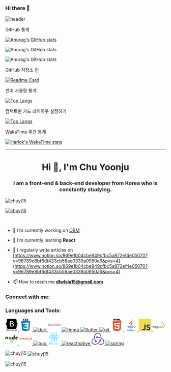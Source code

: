 ### Hi there 👋

<!--
**chuyj15/chuyj15** is a ✨ _special_ ✨ repository because its `README.md` (this file) appears on your GitHub profile.

Here are some ideas to get you started:

- 🔭 I’m currently working on ...
- 🌱 I’m currently learning ...
- 👯 I’m looking to collaborate on ...
- 🤔 I’m looking for help with ...
- 💬 Ask me about ...
- 📫 How to reach me: ...
- 😄 Pronouns: ...
- ⚡ Fun fact: ...
-->
![header](https://capsule-render.vercel.app/api?type=waving&color=timeGradient&text=Welcome%20to%20CYJ's%20GitHub%20👋&animation=twinkling&fontSize=35&fontAlignY=40&fontAlign=70&height=250)

GitHub 통계

[![Anurag's GitHub stats](https://github-readme-stats.vercel.app/api?username=chuyj15)](https://github.com/anuraghazra/github-readme-stats)


![Anurag's GitHub stats](https://github-readme-stats.vercel.app/api?username=chuyj15&show_icons=true)

![Anurag's GitHub stats](https://github-readme-stats.vercel.app/api?username=chuyj15&show_icons=true&theme=radical)

GitHub 저장소 핀

[![Readme Card](https://github-readme-stats.vercel.app/api/pin/?username=chuyj15&repo=github-readme-stats)](https://github.com/chuyj15/JAVA_CYJ)

언어 사용량 통계

[![Top Langs](https://github-readme-stats.vercel.app/api/top-langs/?username=chuyj15)](https://github.com/anuraghazra/github-readme-stats)

컴택트한 카드 레이아웃 설정하기

[![Top Langs](https://github-readme-stats.vercel.app/api/top-langs/?username=chuyj15&layout=compact)](https://github.com/anuraghazra/github-readme-stats)


WakaTime 주간 통계

[![Harlok's WakaTime stats](https://github-readme-stats.vercel.app/api/wakatime?username=chuyj15)](https://github.com/anuraghazra/github-readme-stats)




***


<h1 align="center">Hi 👋, I'm Chu Yoonju</h1>
<h3 align="center">I am a front-end & back-end developer from Korea who is constantly studying.</h3>

<p align="left"> <img src="https://komarev.com/ghpvc/?username=chuyj15&label=Profile%20views&color=0e75b6&style=flat" alt="chuyj15" /> </p>

<p align="left"> <a href="https://github.com/ryo-ma/github-profile-trophy"><img src="https://github-profile-trophy.vercel.app/?username=chuyj15" alt="chuyj15" /></a> </p>

<p align="left"> <a href="https://twitter.com/" target="blank"><img src="https://img.shields.io/twitter/follow/?logo=twitter&style=for-the-badge" alt="" /></a> </p>

- 🔭 I’m currently working on [OBM](https://github.com/chuyj15/OBM)

- 🌱 I’m currently learning **React**

- 📝 I regularly write articles on [https://www.notion.so/869e1b04cbe849cfbc5a872ef4e05070?v=96789e8bf6df433cb56ae0339a0950a6&pvs=4](https://www.notion.so/869e1b04cbe849cfbc5a872ef4e05070?v=96789e8bf6df433cb56ae0339a0950a6&pvs=4)

- 📫 How to reach me **dlwlsla15@gmail.com**

<h3 align="left">Connect with me:</h3>
<p align="left">
</p>

<h3 align="left">Languages and Tools:</h3>
<p align="left"> <a href="https://getbootstrap.com" target="_blank" rel="noreferrer"> <img src="https://raw.githubusercontent.com/devicons/devicon/master/icons/bootstrap/bootstrap-plain-wordmark.svg" alt="bootstrap" width="40" height="40"/> </a> <a href="https://www.w3schools.com/css/" target="_blank" rel="noreferrer"> <img src="https://raw.githubusercontent.com/devicons/devicon/master/icons/css3/css3-original-wordmark.svg" alt="css3" width="40" height="40"/> </a> <a href="https://dart.dev" target="_blank" rel="noreferrer"> <img src="https://www.vectorlogo.zone/logos/dartlang/dartlang-icon.svg" alt="dart" width="40" height="40"/> </a> <a href="https://expressjs.com" target="_blank" rel="noreferrer"> <img src="https://raw.githubusercontent.com/devicons/devicon/master/icons/express/express-original-wordmark.svg" alt="express" width="40" height="40"/> </a> <a href="https://www.figma.com/" target="_blank" rel="noreferrer"> <img src="https://www.vectorlogo.zone/logos/figma/figma-icon.svg" alt="figma" width="40" height="40"/> </a> <a href="https://flutter.dev" target="_blank" rel="noreferrer"> <img src="https://www.vectorlogo.zone/logos/flutterio/flutterio-icon.svg" alt="flutter" width="40" height="40"/> </a> <a href="https://git-scm.com/" target="_blank" rel="noreferrer"> <img src="https://www.vectorlogo.zone/logos/git-scm/git-scm-icon.svg" alt="git" width="40" height="40"/> </a> <a href="https://www.w3.org/html/" target="_blank" rel="noreferrer"> <img src="https://raw.githubusercontent.com/devicons/devicon/master/icons/html5/html5-original-wordmark.svg" alt="html5" width="40" height="40"/> </a> <a href="https://www.java.com" target="_blank" rel="noreferrer"> <img src="https://raw.githubusercontent.com/devicons/devicon/master/icons/java/java-original.svg" alt="java" width="40" height="40"/> </a> <a href="https://developer.mozilla.org/en-US/docs/Web/JavaScript" target="_blank" rel="noreferrer"> <img src="https://raw.githubusercontent.com/devicons/devicon/master/icons/javascript/javascript-original.svg" alt="javascript" width="40" height="40"/> </a> <a href="https://www.mysql.com/" target="_blank" rel="noreferrer"> <img src="https://raw.githubusercontent.com/devicons/devicon/master/icons/mysql/mysql-original-wordmark.svg" alt="mysql" width="40" height="40"/> </a> <a href="https://nodejs.org" target="_blank" rel="noreferrer"> <img src="https://raw.githubusercontent.com/devicons/devicon/master/icons/nodejs/nodejs-original-wordmark.svg" alt="nodejs" width="40" height="40"/> </a> <a href="https://www.oracle.com/" target="_blank" rel="noreferrer"> <img src="https://raw.githubusercontent.com/devicons/devicon/master/icons/oracle/oracle-original.svg" alt="oracle" width="40" height="40"/> </a> <a href="https://pugjs.org" target="_blank" rel="noreferrer"> <img src="https://cdn.worldvectorlogo.com/logos/pug.svg" alt="pug" width="40" height="40"/> </a> <a href="https://reactjs.org/" target="_blank" rel="noreferrer"> <img src="https://raw.githubusercontent.com/devicons/devicon/master/icons/react/react-original-wordmark.svg" alt="react" width="40" height="40"/> </a> <a href="https://reactnative.dev/" target="_blank" rel="noreferrer"> <img src="https://reactnative.dev/img/header_logo.svg" alt="reactnative" width="40" height="40"/> </a> <a href="https://redux.js.org" target="_blank" rel="noreferrer"> <img src="https://raw.githubusercontent.com/devicons/devicon/master/icons/redux/redux-original.svg" alt="redux" width="40" height="40"/> </a> <a href="https://spring.io/" target="_blank" rel="noreferrer"> <img src="https://www.vectorlogo.zone/logos/springio/springio-icon.svg" alt="spring" width="40" height="40"/> </a> </p>

<p><img align="left" src="https://github-readme-stats.vercel.app/api/top-langs?username=chuyj15&show_icons=true&locale=en&layout=compact" alt="chuyj15" /></p>

<p>&nbsp;<img align="center" src="https://github-readme-stats.vercel.app/api?username=chuyj15&show_icons=true&locale=en" alt="chuyj15" /></p>

<p><img align="center" src="https://github-readme-streak-stats.herokuapp.com/?user=chuyj15&" alt="chuyj15" /></p>










